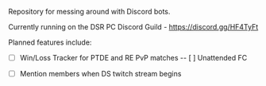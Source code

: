 Repository for messing around with Discord bots.

Currently running on the DSR PC Discord Guild - https://discord.gg/HF4TyFt


Planned features include:
- [ ] Win/Loss Tracker for PTDE and RE PvP matches
-- [ ] Unattended FC
- [ ] Mention members when DS twitch stream begins
 
